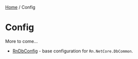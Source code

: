[Home](/README.md) / Config

# Config
More to come...

- [RnDbConfig](/docs/config/RnDbConfig.md) - base configuration for `Rn.NetCore.DbCommon`.